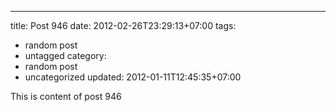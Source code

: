 ---
title: Post 946
date: 2012-02-26T23:29:13+07:00
tags:
  - random post
  - untagged
category:
  - random post
  - uncategorized
updated: 2012-01-11T12:45:35+07:00

This is content of post 946